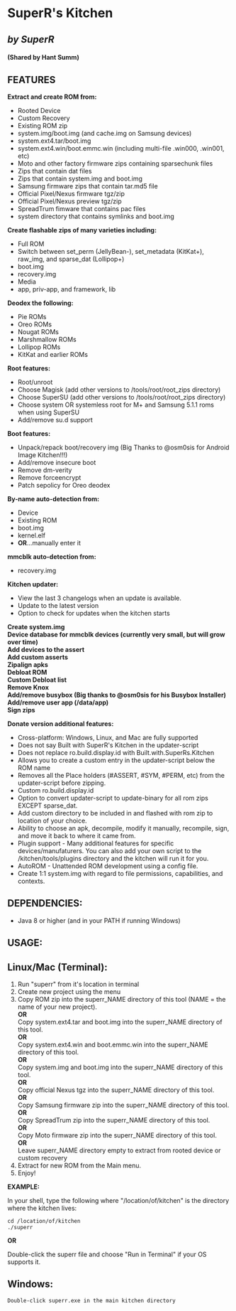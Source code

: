 # **SuperR's Kitchen**
## *by SuperR*
#### (Shared by Hant Summ)
## **FEATURES**

**Extract and create ROM from:**

* Rooted Device  
* Custom Recovery  
* Existing ROM zip  
* system.img/boot.img (and cache.img on Samsung devices)  
* system.ext4.tar/boot.img  
* system.ext4.win/boot.emmc.win (including multi-file .win000, .win001, etc)  
* Moto and other factory firmware zips containing sparsechunk files  
* Zips that contain dat files  
* Zips that contain system.img and boot.img  
* Samsung firmware zips that contain tar.md5 file  
* Official Pixel/Nexus firmware tgz/zip  
* Official Pixel/Nexus preview tgz/zip  
* SpreadTrum fimware that contains pac files  
* system directory that contains symlinks and boot.img  

**Create flashable zips of many varieties including:**

* Full ROM  
* Switch between set_perm (JellyBean-), set_metadata (KitKat+), raw_img, and sparse_dat (Lollipop+)
* boot.img  
* recovery.img  
* Media  
* app, priv-app, and framework, lib  

**Deodex the following:**  

* Pie ROMs  
* Oreo ROMs  
* Nougat ROMs  
* Marshmallow ROMs  
* Lollipop ROMs  
* KitKat and earlier ROMs  

**Root features:**  

* Root/unroot  
* Choose Magisk (add other versions to /tools/root/root_zips directory)  
* Choose SuperSU (add other versions to /tools/root/root_zips directory)  
* Choose system OR systemless root for M+ and Samsung 5.1.1 roms when using SuperSU  
* Add/remove su.d support  

**Boot features:**

* Unpack/repack boot/recovery img (Big Thanks to @osm0sis for Android Image Kitchen!!!)  
* Add/remove insecure boot  
* Remove dm-verity  
* Remove forceencrypt  
* Patch sepolicy for Oreo deodex

**By-name auto-detection from:**

* Device  
* Existing ROM  
* boot.img  
* kernel.elf  
* **OR**...manually enter it  

**mmcblk auto-detection from:**

* recovery.img  

**Kitchen updater:**

* View the last 3 changelogs when an update is available.  
* Update to the latest version  
* Option to check for updates when the kitchen starts  

**Create system.img**  
**Device database for mmcblk devices (currently very small, but will grow over time)**  
**Add devices to the assert**  
**Add custom asserts**  
**Zipalign apks**  
**Debloat ROM**  
**Custom Debloat list**  
**Remove Knox**  
**Add/remove busybox (Big thanks to @osm0sis for his Busybox Installer)**  
**Add/remove user app (/data/app)**  
**Sign zips**  

**Donate version additional features:**

* Cross-platform: Windows, Linux, and Mac are fully supported
* Does not say Built with SuperR's Kitchen in the updater-script  
* Does not replace ro.build.display.id with Built.with.SuperRs.Kitchen  
* Allows you to create a custom entry in the updater-script below the ROM name  
* Removes all the Place holders (#ASSERT, #SYM, #PERM, etc) from the updater-script before zipping.  
* Custom ro.build.display.id  
* Option to convert updater-script to update-binary for all rom zips EXCEPT sparse_dat.  
* Add custom directory to be included in and flashed with rom zip to location of your choice.  
* Ability to choose an apk, decompile, modify it manually, recompile, sign, and move it back to where it came from.  
* Plugin support - Many additional features for specific devices/manufaturers. You can also add your own script to the /kitchen/tools/plugins directory and the kitchen will run it for you.  
* AutoROM - Unattended ROM development using a config file.  
* Create 1:1 system.img with regard to file permissions, capabilities, and contexts.  

## **DEPENDENCIES:**

* Java 8 or higher (and in your PATH if running Windows)

## **USAGE:**

## **Linux/Mac (Terminal):**  

1. Run "superr" from it's location in terminal  
2. Create new project using the menu  
3. Copy ROM zip into the superr_NAME directory of this tool (NAME = the name of your new project).  
   **OR**  
   Copy system.ext4.tar and boot.img into the superr_NAME directory of this tool.  
   **OR**  
   Copy system.ext4.win and boot.emmc.win into the superr_NAME directory of this tool.  
   **OR**  
   Copy system.img and boot.img into the superr_NAME directory of this tool.  
   **OR**  
   Copy official Nexus tgz into the superr_NAME directory of this tool.  
   **OR**  
   Copy Samsung firmware zip into the superr_NAME directory of this tool.  
   **OR**  
   Copy SpreadTrum zip into the superr_NAME directory of this tool.  
   **OR**  
   Copy Moto firmware zip into the superr_NAME directory of this tool.  
   **OR**  
   Leave superr_NAME directory empty to extract from rooted device or custom recovery  
4. Extract for new ROM from the Main menu.  
5. Enjoy!  

**EXAMPLE:**

In your shell, type the following where "/location/of/kitchen" is the directory where the kitchen lives:

```
cd /location/of/kitchen
./superr
```

**OR**

Double-click the superr file and choose "Run in Terminal" if your OS supports it.  

## **Windows:**
```
Double-click superr.exe in the main kitchen directory
```

